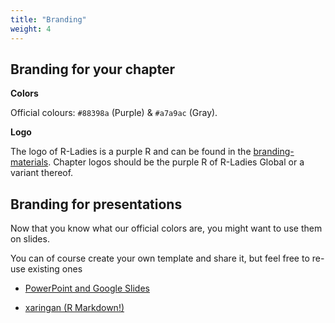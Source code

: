 ```yaml
---
title: "Branding"
weight: 4
---
```


## Branding for your chapter

**Colors**

Official colours: <span style="color:#88398a;"><i class="fa fa-paint-brush" aria-hidden="true"></i>
</span> `#88398a` (Purple) & <span style="color:#a7a9ac;background:black;"><i class="fa fa-paint-brush" aria-hidden="true"></i>
</span> `#a7a9ac` (Gray).

**Logo**

The logo of R-Ladies is a purple R and can be found in the
[branding-materials](https://github.com/rladies/branding-materials).
Chapter logos should be the purple R of R-Ladies Global or a variant
thereof.

## Branding for presentations

Now that you know what our official colors are, you might want to use them on slides.

You can of course create your own template and share it, but feel free to re-use existing ones

- [PowerPoint and Google Slides](https://github.com/rladies/starter-kit/tree/master/templates)

- [xaringan (R Markdown!)](https://github.com/rladies/resources/blob/master/xaringan-slides/how_to_use.md)
